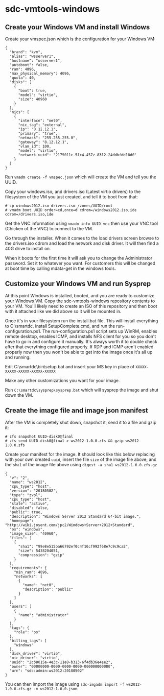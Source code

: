 # sdc-vmtools-windows

## Create your Windows VM and install Windows

Create your vmspec.json which is the configuration for your Windows VM:
```
{
  "brand": "kvm",
  "alias": "wsserver1",
  "hostname": "wsserver1",
  "autoboot": false,
  "ram": 4096,
  "max_physical_memory": 4096,
  "quota": 40,
  "disks": [
    {
      "boot": true,
      "model": "virtio",
      "size": 40960
    }
  ],
  "nics": [
    {
      "interface": "net0",
      "nic_tag": "external",
      "ip": "8.12.12.1",
      "primary": "true",
      "netmask": "255.255.255.0",
      "gateway": "8.12.12.1",
      "vlan_id": 100,
      "model": "virtio",
      "network_uuid": "2175011c-51c4-457z-8312-24ddbfdd18d0"
    }
  ]
}
```

Run ```vmadm create -f vmspec.json``` which will create the VM and tell you the UUID.

Copy your windows.iso, and drivers.iso (Latest virtio drivers) to the filesystem of the VM you just created, and tell it to boot from that:

```
# cp windows2012.iso drivers.iso /zones/UUID/root
# vmadm boot UUID order=cd,once=d cdrom=/windows2012.iso,ide cdrom=/drivers.iso,ide
```
Get the VNC information using ```vmadm info UUID vnc``` then use your VNC tool (Chicken of the VNC) to connect to the VM.

Go through the installer.  When it comes to the load drivers screen browse to the drivers.iso cdrom and load the network and disk driver.  It will then find a 40G drive to install on.

When it boots for the first time it will ask you to change the Administrator password. Set it to whatever you want. For customers this will be changed at boot time by calling mdata-get in the windows tools.

## Customize your Windows VM and run Sysprep

At this point Windows is installed, booted, and you are ready to customize your Windows VM.  Copy the sdc-vmtools-windows repository contents to your VM.  You'll likely need to create an ISO of this repository and then boot with it attached like we did above so it will be mounted in.

Once it's in your filesystem run the install.bat file.  This will install everything to C:\smartdc, install SetupComplete.cmd, and run the run-configuration.ps1.  The run-configuration.ps1 script sets up WinRM, enables remote desktop, enables ICMP, and installs NFS client for you so you don't have to go in and configure it manually.  It's always worth it to double check after that everything configured properly.  If RDP and ICMP aren't enabled properly now then you won't be able to get into the image once it's all up and running.

Edit C:\smartdc\bin\setup.bat and insert your MS key in place of ```XXXXX-XXXXX-XXXXX-XXXXX-XXXXX```

Make any other customizations you want for your image.

Run ```C:\smartdc\sysprep\sysprep.bat``` which will sysprep the image and shut down the VM.

## Create the image file and image json manifest

After the VM is completely shut down, snapshot it, send it to a file and gzip it:

```
# zfs snapshot UUID-disk0@final
# zfs send UUID-disk0@final > ws2012-1.0.0.zfs && gzip ws2012-1.0.0.zfs
```

Create your manifest for the image.  It should look like this below replacing with your own created ```uuid```, insert the file ```size``` of the image file above, and the ```sha1``` of the image file above using ```digest -a sha1 ws2012-1.0.0.zfs.gz```

```
{
  "v": "2",
  "name": "ws2012",
  "cpu_type": "host",
  "version": "20180502",
  "type": "zvol",
  "cpu_type": "host",
  "state": "active",
  "disabled": false,
  "public": true,
  "description": "Windows Server 2012 Standard 64-bit image.",
  "homepage": "http://wiki.joyent.com/jpc2/Windows+Server+2012+Standard",
  "os": "windows",
  "image_size": "40960",
  "files": [
    {
      "sha1": "99e8e515ba66792ef0c4f10cf992f68e7c9c9ca2",
      "size": 5438204051,
      "compression": "gzip"
    }
  ],
  "requirements": {
    "min_ram": 4096,
    "networks": [
      {
        "name": "net0",
        "description": "public"
      }
    ]
  },
  "users": [
    {
      "name": "administrator"
    }
  ],
  "tags": {
    "role": "os"
  },
  "billing_tags": [
    "windows"
  ],
  "disk_driver": "virtio",
  "nic_driver": "virtio",
  "uuid": "2cb8015a-4e3c-11e8-b313-6f4db36e4ee2",
  "owner": "00000000-0000-0000-0000-000000000000",
  "urn": "sdc:admin:ws2012:20180502"
}
```

You can then import the image using ```sdc-imgadm import -f ws2012-1.0.0.zfs.gz -m ws2012-1.0.0.json```
